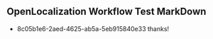 ## OpenLocalization Workflow Test MarkDown
* 8c05b1e6-2aed-4625-ab5a-5eb915840e33 thanks!

<!--HONumber=Jul16_HO4-->


